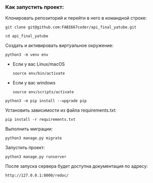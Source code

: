 ### Как запустить проект:

Клонировать репозиторий и перейти в него в командной строке:

```
git clone git@github.com:FABI667coder/api_final_yatube.git
```

```
cd api_final_yatube
```

Cоздать и активировать виртуальное окружение:

```
python3 -m venv env
```

* Если у вас Linux/macOS

    ```
    source env/bin/activate
    ```

* Если у вас windows

    ```
    source env/scripts/activate
    ```

```
python3 -m pip install --upgrade pip
```

Установить зависимости из файла requirements.txt:

```
pip install -r requirements.txt
```

Выполнить миграции:

```
python3 manage.py migrate
```

Запустить проект:

```
python3 manage.py runserver
```

После запуска сервера будет доступна документация по адресу:

```
http://127.0.0.1:8000/redoc/
```
